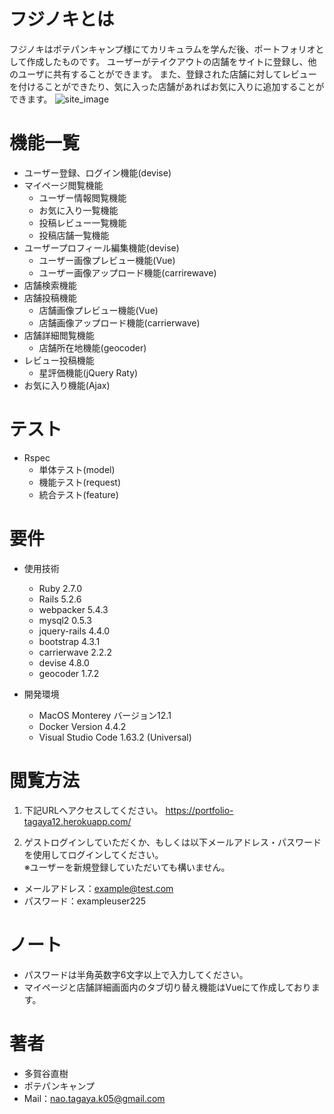 # フジノキとは

フジノキはポテパンキャンプ様にてカリキュラムを学んだ後、ポートフォリオとして作成したものです。
ユーザーがテイクアウトの店舗をサイトに登録し、他のユーザに共有することができます。
また、登録された店舗に対してレビューを付けることができたり、気に入った店舗があればお気に入りに追加することができます。
![site_image](https://user-images.githubusercontent.com/79247499/153329294-180073c7-7e26-4d60-82ef-530dfe59cc20.png)

# 機能一覧

* ユーザー登録、ログイン機能(devise)
* マイページ閲覧機能
  * ユーザー情報閲覧機能
  * お気に入り一覧機能
  * 投稿レビュー一覧機能
  * 投稿店舗一覧機能
* ユーザープロフィール編集機能(devise)
  * ユーザー画像プレビュー機能(Vue)
  * ユーザー画像アップロード機能(carrirewave)
* 店舗検索機能
* 店舗投稿機能
  * 店舗画像プレビュー機能(Vue)
  * 店舗画像アップロード機能(carrierwave)
* 店舗詳細閲覧機能
  * 店舗所在地機能(geocoder)
* レビュー投稿機能
  * 星評価機能(jQuery Raty)
* お気に入り機能(Ajax)

# テスト

* Rspec
  * 単体テスト(model)
  * 機能テスト(request)
  * 統合テスト(feature)


# 要件

* 使用技術
  * Ruby 2.7.0
  * Rails 5.2.6
  * webpacker 5.4.3
  * mysql2 0.5.3
  * jquery-rails 4.4.0
  * bootstrap 4.3.1
  * carrierwave 2.2.2
  * devise 4.8.0
  * geocoder 1.7.2

* 開発環境
  * MacOS Monterey バージョン12.1
  * Docker Version 4.4.2
  * Visual Studio Code 1.63.2 (Universal)

# 閲覧方法

1. 下記URLへアクセスしてください。
  https://portfolio-tagaya12.herokuapp.com/

2. ゲストログインしていただくか、もしくは以下メールアドレス・パスワードを使用してログインしてください。<br>
  ※ユーザーを新規登録していただいても構いません。
  * メールアドレス：example@test.com
  * パスワード：exampleuser225

# ノート

* パスワードは半角英数字6文字以上で入力してください。
* マイページと店舗詳細画面内のタブ切り替え機能はVueにて作成しております。

# 著者

* 多賀谷直樹
* ポテパンキャンプ
* Mail：nao.tagaya.k05@gmail.com
